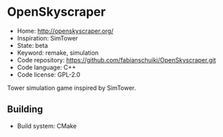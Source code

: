 # OpenSkyscraper

- Home: http://openskyscraper.org/
- Inspiration: SimTower
- State: beta
- Keyword: remake, simulation
- Code repository: https://github.com/fabianschuiki/OpenSkyscraper.git
- Code language: C++
- Code license: GPL-2.0

Tower simulation game inspired by SimTower.

## Building

- Build system: CMake
